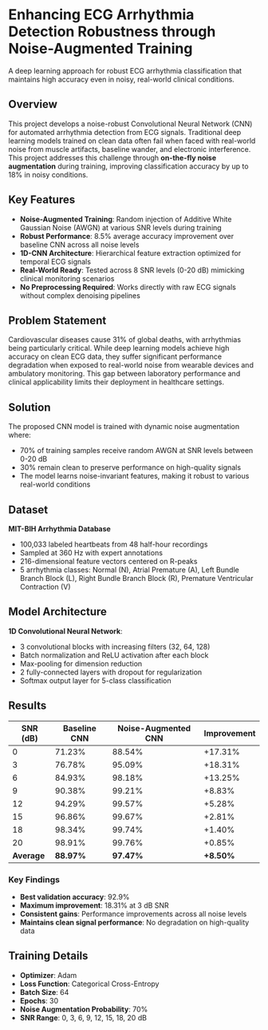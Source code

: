 # Enhancing ECG Arrhythmia Detection Robustness through Noise-Augmented Training

A deep learning approach for robust ECG arrhythmia classification that maintains high accuracy even in noisy, real-world clinical conditions.

## Overview

This project develops a noise-robust Convolutional Neural Network (CNN) for automated arrhythmia detection from ECG signals. Traditional deep learning models trained on clean data often fail when faced with real-world noise from muscle artifacts, baseline wander, and electronic interference. This project addresses this challenge through **on-the-fly noise augmentation** during training, improving classification accuracy by up to 18% in noisy conditions.

## Key Features

- **Noise-Augmented Training**: Random injection of Additive White Gaussian Noise (AWGN) at various SNR levels during training
- **Robust Performance**: 8.5% average accuracy improvement over baseline CNN across all noise levels
- **1D-CNN Architecture**: Hierarchical feature extraction optimized for temporal ECG signals
- **Real-World Ready**: Tested across 8 SNR levels (0-20 dB) mimicking clinical monitoring scenarios
- **No Preprocessing Required**: Works directly with raw ECG signals without complex denoising pipelines

## Problem Statement

Cardiovascular diseases cause 31% of global deaths, with arrhythmias being particularly critical. While deep learning models achieve high accuracy on clean ECG data, they suffer significant performance degradation when exposed to real-world noise from wearable devices and ambulatory monitoring. This gap between laboratory performance and clinical applicability limits their deployment in healthcare settings.

## Solution

The proposed CNN model is trained with dynamic noise augmentation where:
- 70% of training samples receive random AWGN at SNR levels between 0-20 dB
- 30% remain clean to preserve performance on high-quality signals
- The model learns noise-invariant features, making it robust to various real-world conditions

## Dataset

**MIT-BIH Arrhythmia Database**
- 100,033 labeled heartbeats from 48 half-hour recordings
- Sampled at 360 Hz with expert annotations
- 216-dimensional feature vectors centered on R-peaks
- 5 arrhythmia classes: Normal (N), Atrial Premature (A), Left Bundle Branch Block (L), Right Bundle Branch Block (R), Premature Ventricular Contraction (V)

## Model Architecture

**1D Convolutional Neural Network**:
- 3 convolutional blocks with increasing filters (32, 64, 128)
- Batch normalization and ReLU activation after each block
- Max-pooling for dimension reduction
- 2 fully-connected layers with dropout for regularization
- Softmax output layer for 5-class classification

## Results

| SNR (dB) | Baseline CNN | Noise-Augmented CNN | Improvement |
|----------|--------------|---------------------|-------------|
| 0 | 71.23% | 88.54% | +17.31% |
| 3 | 76.78% | 95.09% | +18.31% |
| 6 | 84.93% | 98.18% | +13.25% |
| 9 | 90.38% | 99.21% | +8.83% |
| 12 | 94.29% | 99.57% | +5.28% |
| 15 | 96.86% | 99.67% | +2.81% |
| 18 | 98.34% | 99.74% | +1.40% |
| 20 | 98.91% | 99.76% | +0.85% |
| **Average** | **88.97%** | **97.47%** | **+8.50%** |

### Key Findings

- **Best validation accuracy**: 92.9%
- **Maximum improvement**: 18.31% at 3 dB SNR
- **Consistent gains**: Performance improvements across all noise levels
- **Maintains clean signal performance**: No degradation on high-quality data

## Training Details

- **Optimizer**: Adam
- **Loss Function**: Categorical Cross-Entropy
- **Batch Size**: 64
- **Epochs**: 30
- **Noise Augmentation Probability**: 70%
- **SNR Range**: 0, 3, 6, 9, 12, 15, 18, 20 dB

